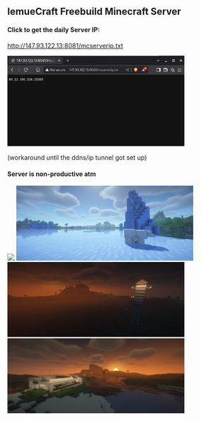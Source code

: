 ## lemueCraft Freebuild Minecraft Server


#### Click to get the daily Server IP:

http://147.93.122.13:8081/mcserverip.txt

[<img width="400px" src="git-stuff/Screenshot_2025-05-29_18-00-07.png">](http://147.93.122.13:8081/mcserverip.txt)

(workaround until the ddns/ip tunnel got set up) 

#### Server is non-productive atm

<img width="400px" src="git-stuff/2025-05-29_16.51.17.png"> <img width="400px" src="git-stuff/2025-05-28_19.14.42.png">
<img width="400px" src="git-stuff/2025-05-25_00.15.38.png"> <img width="400px" src="git-stuff/2025-05-24_23.27.33.png">
